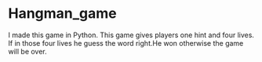 # Hangman_game
I made this game in Python. This game gives players one hint and four lives. If in those four lives he guess the word right.He won otherwise the game will be over. 
